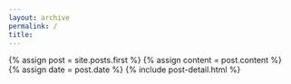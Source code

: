 ```yaml
---
layout: archive
permalink: /
title:
---
```

<div class="blog-index">  
  {% assign post = site.posts.first %}
  {% assign content = post.content %}
	{% assign date = post.date %}
  {% include post-detail.html %}
</div>


